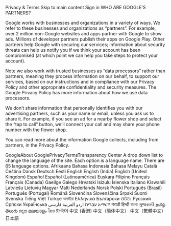 Privacy & Terms
Skip to main content
Sign in
WHO ARE GOOGLE’S PARTNERS?

Google works with businesses and organizations in a variety of ways. We refer to these businesses and organizations as “partners”. For example, over 2 million non-Google websites and apps partner with Google to show ads. Millions of developer partners publish their apps on Google Play. Other partners help Google with securing our services; information about security threats can help us notify you if we think your account has been compromised (at which point we can help you take steps to protect your account).

Note we also work with trusted businesses as “data processors” rather than partners, meaning they process information on our behalf, to support our services, based on our instructions and in compliance with our Privacy Policy and other appropriate confidentiality and security measures. The Google Privacy Policy has more information about how we use data processors.

We don’t share information that personally identifies you with our advertising partners, such as your name or email, unless you ask us to share it. For example, if you see an ad for a nearby flower shop and select the “tap to call” button, we’ll connect your call and may share your phone number with the flower shop.

You can read more about the information Google collects, including from partners, in the Privacy Policy.

GoogleAbout GooglePrivacyTermsTransparency Center
A drop down list to change the language of the site. Each option is a language name. There are 65 language options.
Afrikaans
Bahasa Indonesia
Bahasa Melayu
Català
Čeština
Dansk
Deutsch
Eesti
English
English (India)
English (United Kingdom)
Español
Español (Latinoamérica)
Euskara
Filipino
Français
Français (Canada)
Gaeilge
Galego
Hrvatski
Isizulu
Íslenska
Italiano
Kiswahili
Latviešu
Lietuvių
Magyar
Malti
Nederlands
Norsk
Polski
Português (Brasil)
Português (Portugal)
Română
Slovenčina
Slovenščina
Srpski
Suomi
Svenska
Tiếng Việt
Türkçe
অসমীয়া
Ελληνικά
Български
ଓଡିଆ
Русский
Српски
Українська
‫עברית‬
‫اردو‬
‫العربية‬
‫فارسی‬
አማርኛ
मराठी
हिन्दी
বাংলা
ગુજરાતી
தமிழ்
తెలుగు
ಕನ್ನಡ
മലയാളം
ไทย
한국어
中文 (香港)
中文（简体中文）
中文（繁體中文）
日本語